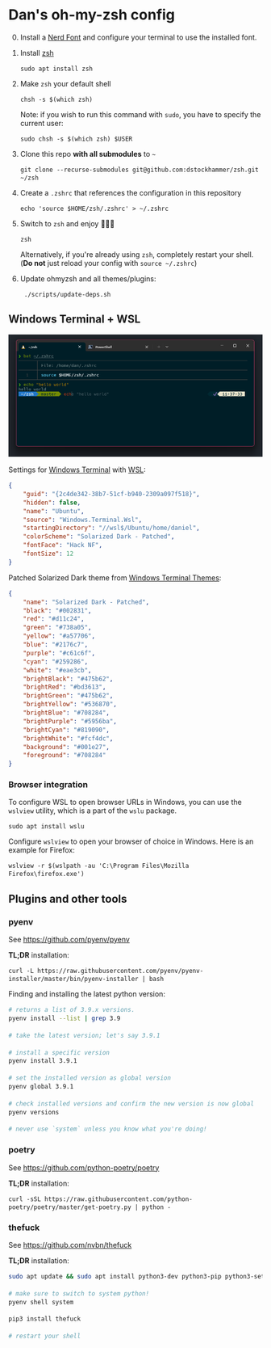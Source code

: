 # Dan's oh-my-zsh config

0.  Install a [Nerd Font](https://www.nerdfonts.com/) and configure your
    terminal to use the installed font.

1.  Install [zsh](https://www.zsh.org/)

        sudo apt install zsh

2.  Make `zsh` your default shell

        chsh -s $(which zsh)

    Note: if you wish to run this command with `sudo`, you have to specify
    the current user:

        sudo chsh -s $(which zsh) $USER

3.  Clone this repo **with all submodules** to `~`

        git clone --recurse-submodules git@github.com:dstockhammer/zsh.git ~/zsh

4.  Create a `.zshrc` that references the configuration in this repository

        echo 'source $HOME/zsh/.zshrc' > ~/.zshrc

5.  Switch to `zsh` and enjoy 🌟🦄🌟

        zsh

    Alternatively, if you're already using `zsh`, completely restart your shell.
    (**Do not** just reload your config with `source ~/.zshrc`)

6. Update ohmyzsh and all themes/plugins:

        ./scripts/update-deps.sh

## Windows Terminal + WSL

![](windows-terminal.png)

Settings for [Windows Terminal](https://github.com/microsoft/terminal) with [WSL](https://docs.microsoft.com/en-us/windows/wsl/):

```json
{
    "guid": "{2c4de342-38b7-51cf-b940-2309a097f518}",
    "hidden": false,
    "name": "Ubuntu",
    "source": "Windows.Terminal.Wsl",
    "startingDirectory": "//wsl$/Ubuntu/home/daniel",
    "colorScheme": "Solarized Dark - Patched",
    "fontFace": "Hack NF",
    "fontSize": 12
}
```

Patched Solarized Dark theme from [Windows Terminal Themes](https://windowsterminalthemes.dev):

```json
{
    "name": "Solarized Dark - Patched",
    "black": "#002831",
    "red": "#d11c24",
    "green": "#738a05",
    "yellow": "#a57706",
    "blue": "#2176c7",
    "purple": "#c61c6f",
    "cyan": "#259286",
    "white": "#eae3cb",
    "brightBlack": "#475b62",
    "brightRed": "#bd3613",
    "brightGreen": "#475b62",
    "brightYellow": "#536870",
    "brightBlue": "#708284",
    "brightPurple": "#5956ba",
    "brightCyan": "#819090",
    "brightWhite": "#fcf4dc",
    "background": "#001e27",
    "foreground": "#708284"
}
```

### Browser integration

To configure WSL to open browser URLs in Windows, you can use the `wslview` utility, which is a part of the `wslu` package.

    sudo apt install wslu

Configure `wslview` to open your browser of choice in Windows. Here is an example for Firefox:

    wslview -r $(wslpath -au 'C:\Program Files\Mozilla Firefox\firefox.exe')


## Plugins and other tools

### pyenv

See https://github.com/pyenv/pyenv

**TL;DR** installation:

    curl -L https://raw.githubusercontent.com/pyenv/pyenv-installer/master/bin/pyenv-installer | bash

Finding and installing the latest python version:

```sh
# returns a list of 3.9.x versions.
pyenv install --list | grep 3.9

# take the latest version; let's say 3.9.1

# install a specific version
pyenv install 3.9.1

# set the installed version as global version
pyenv global 3.9.1

# check installed versions and confirm the new version is now global
pyenv versions

# never use `system` unless you know what you're doing!
```

### poetry

See https://github.com/python-poetry/poetry

**TL;DR** installation:

    curl -sSL https://raw.githubusercontent.com/python-poetry/poetry/master/get-poetry.py | python -

### thefuck

See https://github.com/nvbn/thefuck

**TL;DR** installation:

```sh
sudo apt update && sudo apt install python3-dev python3-pip python3-setuptools

# make sure to switch to system python!
pyenv shell system

pip3 install thefuck

# restart your shell
```
